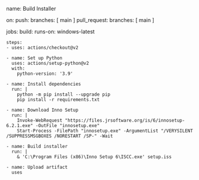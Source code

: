 name: Build Installer

on:
  push:
    branches: [ main ]
  pull_request:
    branches: [ main ]

jobs:
  build:
    runs-on: windows-latest
    
    steps:
    - uses: actions/checkout@v2
    
    - name: Set up Python
      uses: actions/setup-python@v2
      with:
        python-version: '3.9'
    
    - name: Install dependencies
      run: |
        python -m pip install --upgrade pip
        pip install -r requirements.txt
        
    - name: Download Inno Setup
      run: |
        Invoke-WebRequest "https://files.jrsoftware.org/is/6/innosetup-6.2.1.exe" -OutFile "innosetup.exe"
        Start-Process -FilePath "innosetup.exe" -ArgumentList "/VERYSILENT /SUPPRESSMSGBOXES /NORESTART /SP-" -Wait
    
    - name: Build installer
      run: |
        & 'C:\Program Files (x86)\Inno Setup 6\ISCC.exe' setup.iss
    
    - name: Upload artifact
      uses
